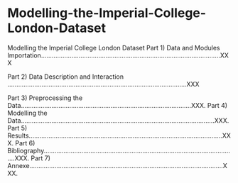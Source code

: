 # Modelling-the-Imperial-College-London-Dataset
Modelling the Imperial College London Dataset
Part 1) Data and Modules Importation....................................................................................................XXX
 
Part 2) Data Description and Interaction ....................................................................................................XXX 
 
Part 3) Preprocessing the Data...............................................................................................XXX.
Part 4) Modelling the Data............................................................................................................XXX.
Part 5) Results............................................................................................................XXX.
Part 6) Bibliography............................................................................................................XXX.
Part 7) Annexe............................................................................................................XXX.
